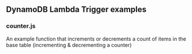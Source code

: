 ## DynamoDB Lambda Trigger examples

### counter.js

An example function that increments or decrements a count of items in the base table (incrementing & decrementing a counter)
